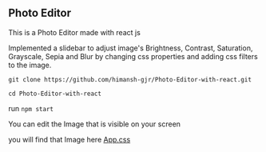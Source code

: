 ## Photo Editor

This is a Photo Editor made with react js

Implemented a slidebar to adjust image's Brightness, Contrast, Saturation, Grayscale, Sepia and Blur by changing css properties and adding css filters to the image.

`git clone https://github.com/himansh-gjr/Photo-Editor-with-react.git`

`cd Photo-Editor-with-react`

run `npm start`

You can edit the Image that is visible on your screen

you will find that Image here [App.css](https://github.com/himansh-gjr/Photo-Editor-with-react/blob/main/src/App.css)
